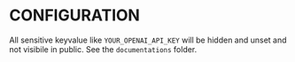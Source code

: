 
# CONFIGURATION 

All sensitive keyvalue like `YOUR_OPENAI_API_KEY` will be hidden and unset and not visibile in public.
See the `documentations` folder.
